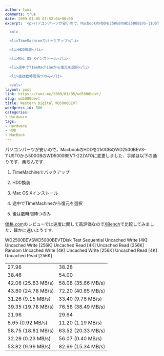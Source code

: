 ```yaml
---
author: fumi
comments: true
date: 2009-01-05 07:52:04+00:00
excerpt: '<p>パソコンパーツが安いので，MacbookのHDDを250GBのWD2500BEVS-11UST0から500GBのWD5000BEVT-22ZAT0に変更しました．手順は以下の通りです．楽ちんです．</p>

  <ol>

  <li>TimeMachineでバックアップ</li>

  <li>HDD換装</li>

  <li>Mac OS Xインストール</li>

  <li>途中でTImeMachineから復元を選択</li>

  <li>後は数時間待つのみ</li>

  </ol>'
layout: post
link: https://fumi.me/2009/01/05/wd5000bevt/
slug: wd5000bevt
title: Western Digital WD5000BEVT
wordpress_id: 506
categories:
- Hardware
tags:
- Hardware
- HDD
- MacBook
---
```


パソコンパーツが安いので，MacbookのHDDを250GBのWD2500BEVS-11UST0から500GBのWD5000BEVT-22ZAT0に変更しました．手順は以下の通りです．楽ちんです．






  1. TimeMachineでバックアップ


  2. HDD換装


  3. Mac OS Xインストール


  4. 途中でTImeMachineから復元を選択


  5. 後は数時間待つのみ




[価格.com](http://review.kakaku.com/review/05366010669/)のレビューでは速度に関して高評価なので[XBench](http://www.xbench.com/)で比較してみました．確かに速いようです．



<table summary="XBench結果" >

<tr >WD2500BEVSWD5000BEVT</tr>

<tbody >
<tr >Disk Test
<td >27.96
</td>
<td >38.28
</td></tr>
<tr >Sequential
<td >38.46
</td>
<td >54.00
</td></tr>
<tr >Uncached Write [4K]
<td >42.06 (25.83 MB/s)
</td>
<td >58.08 (35.66 MB/s)
</td></tr>
<tr >Uncached Write [256K]
<td > 43.80 (24.78 MB/s)
</td>
<td >72.20  (40.85 MB/s)
</td></tr>
<tr >Uncached Read [4K]
<td >31.26 (9.15 MB/s)
</td>
<td >33.40  (9.78 MB/s)
</td></tr>
<tr >Uncached Read [256K]
<td >39.35 (19.78 MB/s)
</td>
<td >76.58  (38.49 MB/s)
</td></tr>
<tr >Random
<td >21.96
</td>
<td > 29.64 
</td></tr>
<tr >Uncached Write [4K]
<td >8.65 (0.92 MB/s)
</td>
<td >11.20  (1.19 MB/s)
</td></tr>
<tr >Uncached Write [256K]
<td >58.75 (18.81 MB/s)
</td>
<td > 63.52  (20.33 MB/s)
</td></tr>
<tr >Uncached Read [4K]
<td >32.29 (0.23 MB/s)
</td>
<td >56.07  (0.40 MB/s)
</td></tr>
<tr >Uncached Read [256K]
<td > 53.82 (9.99 MB/s)
</td>
<td >82.69 (15.34 MB/s)
</td></tr>
</tbody>
</table>
